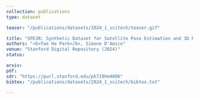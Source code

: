 ```yaml
---
collection: publications
type: dataset

teaser: "/publications/datasets/2024_1_scitech/teaser.gif"

title: "SPE3R: Synthetic Dataset for Satellite Pose Estimation and 3D Reconstruction"
authors: "<b>Tae Ha Park</b>, Simone D'Amico"
venue: "Stanford Digital Repository (2024)"
status:

arxiv:
pdf:
sdr: "https://purl.stanford.edu/pk719hm4806"
bibtex: "/publications/datasets/2024_1_scitech/bibtex.txt"

---
```

